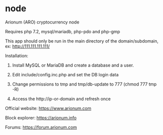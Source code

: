 # node
Arionum (ARO) cryptocurrency node


Requires php 7.2, mysql/mariadb, php-pdo and php-gmp

This app should only be run in the main directory of the domain/subdomain, ex: http://111.111.111.111/

Installation:
1. Install MySQL or MariaDB and create a database and a user.

2. Edit include/config.inc.php and set the DB login data

3. Change permissions to tmp and tmp/db-update to 777 (chmod 777 tmp -R)

4. Access the http://ip-or-domain and refresh once

Official website: https://www.arionum.com

Block explorer: https://arionum.info

Forums: https://forum.arionum.com



